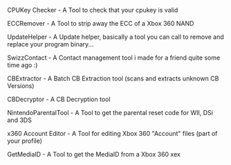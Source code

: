 CPUKey Checker - A Tool to check that your cpukey is valid

ECCRemover - A Tool to strip away the ECC of a Xbox 360 NAND

UpdateHelper - A Update helper, basically a tool you can call to remove and replace your program binary...

SwizzContact - A Contact management tool i made for a friend quite some time ago :)

CBExtractor - A Batch CB Extraction tool (scans and extracts unknown CB Versions)

CBDecryptor - A CB Decryption tool

NintendoParentalTool - A Tool to get the parental reset code for WII, DSi and 3DS

x360 Account Editor - A Tool for editing Xbox 360 "Account" files (part of your profile)

GetMediaID - A Tool to get the MediaID from a Xbox 360 xex